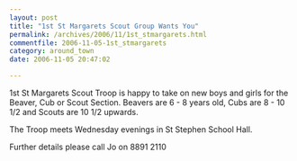 ```yaml
---
layout: post
title: "1st St Margarets Scout Group Wants You"
permalink: /archives/2006/11/1st_stmargarets.html
commentfile: 2006-11-05-1st_stmargarets
category: around_town
date: 2006-11-05 20:47:02

---
```


1st St Margarets Scout Troop is happy to take on new boys and girls for the Beaver, Cub or Scout Section. Beavers are 6 - 8 years old, Cubs are 8 - 10 1/2 and Scouts are 10 1/2 upwards.

The Troop meets Wednesday evenings in St Stephen School Hall.

Further details please call Jo on 8891 2110
